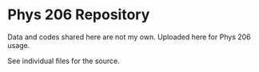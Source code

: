 # Phys 206 Repository

Data and codes shared here are not my own. 
Uploaded here for Phys 206 usage.

See individual files for the source.
